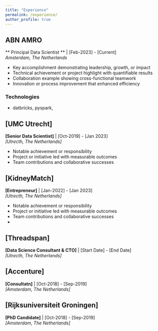 ```yaml
---
title: "Experience"
permalink: /experience/
author_profile: true
---
```


## ABN AMRO
** Principal Data Scientist ** | [Feb-2023] - [Current]  
*Amsterdam, The Netherlands*

- Key accomplishment demonstrating leadership, growth, or impact
- Technical achievement or project highlight with quantifiable results
- Collaboration example showing cross-functional teamwork
- Innovation or process improvement that enhanced efficiency

### Technologies
- datbricks, pyspark,  

## [UMC Utrecht]
**[Senior Data Scientist]** | [Oct-2019] - [Jan 2023]  
*[Utrecth, The Netherlands]*

- Notable achievement or responsibility
- Project or initiative led with measurable outcomes
- Team contributions and collaborative successes

## [KidneyMatch]
**[Entrepreneur]** | [Jan-2022] - [Jan 2023]  
*[Utrecth, The Netherlands]*

- Notable achievement or responsibility
- Project or initiative led with measurable outcomes
- Team contributions and collaborative successes
- 
## [Threadspan]
**[Data Science Consultant & CTO]** | [Start Date] - [End Date]  
*[Utrecth, The Netherlands]*

## [Accenture]
**[Consultatn]** | [Oct-2018] - [Sep-2019]  
*[Amsterdam, The Netherlands]*

## [Rijksuniversiteit Groningen]
**[PhD Candidate]** | [Oct-2018] - [Sep-2019]  
*[Amsterdam, The Netherlands]*
